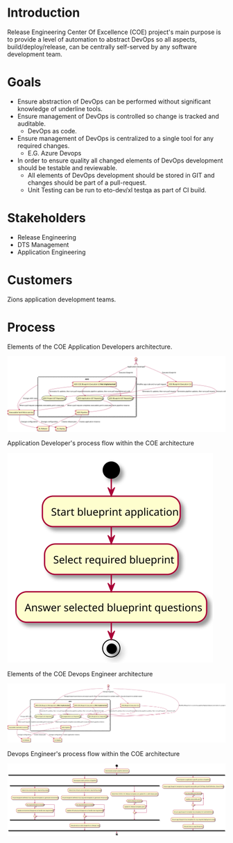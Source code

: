# Introduction

Release Engineering Center Of Excellence (COE) project's main purpose is to provide a level of automation 
to abstract DevOps so all aspects, build/deploy/release, can be centrally self-served by any software 
development team.  

# Goals

- Ensure abstraction of DevOps can be performed without significant knowledge of underline 
  tools.
- Ensure management of DevOps is controlled so change is tracked and auditable.
    - DevOps as code.
- Ensure management of DevOps is centralized to a single tool for any required changes.
    - E.G. Azure Devops
- In order to ensure quality all changed elements of DevOps development should be testable and reviewable.
    - All elements of DevOps development should be stored in GIT and changes should 
    be part of a pull-request. 
    - Unit Testing can be run to eto-dev/xl testqa as part of CI build.

# Stakeholders

- Release Engineering
- DTS Management
- Application Engineering

# Customers

Zions application development teams.

# Process

Elements of the COE Application Developers architecture.

![COE Application Developer Process Components](COE_AD_Process_components.svg)

Application Developer's process flow within the COE architecture

![COE Application Developer Development Activities](COE_AD_Process_activities.svg)

Elements of the COE Devops Engineer architecture

![COE Devops Engineer Process Components](COE_DE_Process_components.svg)

Devops Engineer's process flow within the COE architecture

![COE Devops Engineer Development Activities](COE_DE_Process_activities.svg)

<div hidden>
```{r, include=FALSE}
@startuml COE_AD_Process_components.svg
actor AD as "Application Developer"
component ADOBPECLI as "COE Blueprint Execution CLI"
component BPMS as "Executable Yaml Micro-service"
cloud ADO {
    component ADOBPEUI as "ADO COE Blueprint Execution UI:  <b>Not implemented</b>"
    component ADOP as "ADO Pipeline"
    storage GITBP as "ADO Blueprint GIT Repository"
    storage GITPROJECT as "ADO Project GIT Repository"
    storage GITAPP as "ADO Application GIT Repository"
}
AD -do-> ADOBPECLI: Executes blueprint
AD -do-> ADOBPEUI: Executes blueprint
AD -do-> GITAPP: Modifies app code and run pull request
ADOBPECLI -do-> GITBP: Interacts with
ADOBPECLI -do-> GITPROJECT: Generates XL updates, then runs pull request
ADOBPECLI -do-> GITAPP: Generates pipeline updates, then runs pull request
ADOBPEUI -do-> GITBP: Interacts with
ADOBPEUI -do-> GITPROJECT: Generates XL updates, then runs pull request
ADOBPEUI -do-> GITAPP: Generates pipeline updates, then runs pull request
component XLR as "XL Release"
component XLD as "XL Deploy"

GITPROJECT -do-> BPMS: When a pull request completes executable yaml is executed.
GITAPP -do-> BPMS: When a pull request completes executable yaml is executed.
GITAPP -do-> ADOP: Starts pipeline instance
ADOP -do-> XLD:  Creates application instance
ADOP -do-> XLR:  Creates release plan

BPMS -up- ADO: Changes ADO state.
BPMS -do-> XLD: Changes configuration
BPMS -do-> XLR: Changes configuration
@enduml

@startuml COE_AD_Process_activities.svg
start
:Start blueprint application;
:Select required blueprint;
:Answer selected blueprint questions;
stop
@enduml


@startuml COE_DE_Process_components.svg
actor DE as "Devops Engineer"
component ADOBPECLI as "COE Blueprint Execution CLI"
component BPMS as "Executable Yaml Micro-service"
cloud ADO {
    component ADOBPMUI as "ADO COE Blueprint Management UI: <b>Not implemented</b>"
    component ADOBPEUI as "ADO COE Blueprint Execution UI:  <b>Not implemented</b>"
    component ADOP as "ADO Pipeline"
    storage GITBP as "ADO Blueprint GIT Repository"
    storage GITPROJECT as "ADO Project GIT Repository"
    storage GITAPP as "ADO Application GIT Repository"
}
component XLR as "XL Release"
component XLD as "XL Deploy"

DE -do-> ADOBPMUI:  Manage blueprint permissions and project specific filters.
DE -do-> GITBP: Modifies Blueprints to customize pipeline/deploy/release automation to project needs
DE -do-> ADOBPECLI: Executes blueprint to validate output
DE -do-> ADOBPEUI: Executes blueprint to validate output
ADOBPECLI -do-> GITBP: Interacts with
ADOBPECLI -do-> GITPROJECT: Generates XL updates, then runs pull request
ADOBPECLI -do-> GITAPP: Generates pipeline updates, then runs pull request
ADOBPEUI -do-> GITBP: Interacts with
ADOBPEUI -do-> GITPROJECT: Generates XL updates, then runs pull request
ADOBPEUI -do-> GITAPP: Generates pipeline updates, then runs pull request

GITPROJECT -do-> BPMS: When a pull request completes executable yaml is executed.
GITAPP -do-> BPMS: When a pull request completes executable yaml is executed.
GITAPP -do-> ADOP: Starts pipeline instance
ADOP -do-> XLD:  Creates application instance
ADOP -do-> XLR:  Creates release plan

BPMS -up- ADO: Changes ADO state.
BPMS -do-> XLD: Changes configuration
BPMS -do-> XLR: Changes configuration
@enduml

@startuml COE_DE_Process_activities.svg
start
:Decompose project pipeline elements;
fork
  :Decompose static portions of pipeline;
  fork
    :Determine environments required by project;
    :Ensure blueprint definition has required templates to generate environments;
    if (has required blueprint templates) then (no)
       :Update environment blueprints to handle new requirements;
    endif
  fork again
    :Determine infrustructure elements required by project;
    :Ensure blueprint definition has required templates to generate infrustructure;
    if (has required blueprint templates) then (no)
       :Update infrustructure blueprints to handle new requirements;
    endif
  fork again
    :Determine CI/CD or XL Release templates are update for a valid release plan;
    if (valid XL Release templates) then (no)
       :Update XL Release template yaml;
    endif
  end fork
  :Execute test on static blueprints to 'devops' repo;
fork again
  :Decompose to application specific portions of pipeline;
    :Ensure app blueprint template has required executable yaml Git Repo, Build Definition, Branch Policy;
    if (has executable yaml elements) then (no)
       :Update executable yaml;
    endif
    :Ensure app blueprint template has templates for build definitions;
    :Ensure app blueprint has templates for any required deployment scripts;
    :Execute tests on app blueprints;
end fork

stop
@enduml
```
</div>


# Risks

- Learning curve.
- Complexity of training.
- Potential for customer to make changes that fail pipeline.
- Actual complexity of a unit test solution for pipeline code.
- Alternate project requirements.
- Drive to simplify customer usage will raise complexity and lower potential flexibility of solution.

# Gaps

- **5** [Usability](https://dev.azure.com/zionseto/DTS/_workitems/edit/970959) 
    - [Central UI to manage and execute blueprints](https://dev.azure.com/zionseto/DTS/_workitems/edit/1511763)
    - **2** Ensure XL CLI is wrapped and handling of blueprint locations is automated/wrapped. **Eric**
- **3** [Training](https://dev.azure.com/zionseto/DTS/_workitems/edit/972901)
    - No training material  ??
    - Team coaching on extending ADO, XLs and adding micro-services.  **Eric** & **James**
    - **1** **Not enough actual usage collateral for samples/examples.**  **James** & **Ashwin**
- **4** [Testing](https://dev.azure.com/zionseto/DTS/_workitems/edit/970967) 
    - No defined test methodology
    - No defined test architecture  **Eric**
    - No stub method  **James**
- **1** [Provisioning](https://dev.azure.com/zionseto/DTS/_workitems/edit/970404) - **not far off, but needs a little more attention and recipe to use.**  **James**
    - Service Connections
        - All projects
        - Need strategy        
    - Service Hooks
    - Change Requests - In Scope??
        - Firewall
- **2** [Secrets Management](https://dev.azure.com/zionseto/DTS/_workitems/edit/1510636) - **Vault host needs to be setup to be more production ready.**  **Brian**
    - We should be able to lookup against multiple paths 
    for executions.
- **5** [Audit & Traceability](https://dev.azure.com/zionseto/DTS/_workitems/edit/970959)  ???
    - Enable feedback to ADO Release work item on status of a release.  **Ashwin**

# Timeline